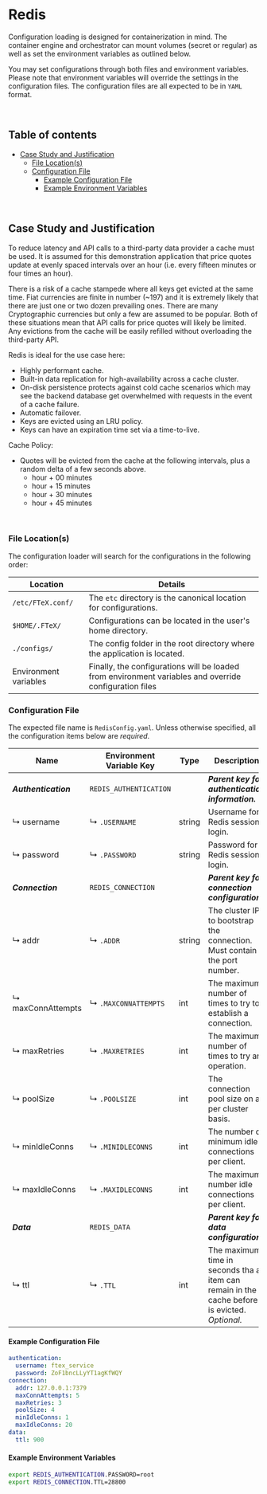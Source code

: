 # Redis

Configuration loading is designed for containerization in mind. The container engine and orchestrator can mount volumes
(secret or regular) as well as set the environment variables as outlined below.

You may set configurations through both files and environment variables. Please note that environment variables will
override the settings in the configuration files. The configuration files are all expected to be in `YAML` format.

<br/>

## Table of contents

- [Case Study and Justification](#case-study-and-justification)
    - [File Location(s)](#file-locations)
    - [Configuration File](#configuration-file)
        - [Example Configuration File](#example-configuration-file)
        - [Example Environment Variables](#example-environment-variables)

<br/>

## Case Study and Justification

To reduce latency and API calls to a third-party data provider a cache must be used. It is assumed for this demonstration
application that price quotes update at evenly spaced intervals over an hour (i.e. every fifteen minutes or four times an
hour).

There is a risk of a cache stampede where all keys get evicted at the same time. Fiat currencies are finite in number (~197)
and it is extremely likely that there are just one or two dozen prevailing ones. There are many Cryptographic currencies
but only a few are assumed to be popular. Both of these situations mean that API calls for price quotes will likely be limited.
Any evictions from the cache will be easily refilled without overloading the third-party API.

Redis is ideal for the use case here:
* Highly performant cache.
* Built-in data replication for high-availability across a cache cluster.
* On-disk persistence protects against cold cache scenarios which may see the backend database get overwhelmed with
  requests in the event of a cache failure.
* Automatic failover.
* Keys are evicted using an LRU policy.
* Keys can have an expiration time set via a time-to-live.

Cache Policy:
* Quotes will be evicted from the cache at the following intervals, plus a random delta of a few seconds above.
  * hour + 00 minutes
  * hour + 15 minutes
  * hour + 30 minutes
  * hour + 45 minutes

<br/>

### File Location(s)

The configuration loader will search for the configurations in the following order:

| Location              | Details                                                                                                |
|-----------------------|--------------------------------------------------------------------------------------------------------|
| `/etc/FTeX.conf/`     | The `etc` directory is the canonical location for configurations.                                      |
| `$HOME/.FTeX/`        | Configurations can be located in the user's home directory.                                            |
| `./configs/`          | The config folder in the root directory where the application is located.                              |
| Environment variables | Finally, the configurations will be loaded from environment variables and override configuration files |

### Configuration File

The expected file name is `RedisConfig.yaml`. Unless otherwise specified, all the configuration items below are _required_.

| Name                 | Environment Variable Key | Type   | Description                                                                                       |
|----------------------|--------------------------|--------|---------------------------------------------------------------------------------------------------|
| **_Authentication_** | `REDIS_AUTHENTICATION`   |        | **_Parent key for authentication information._**                                                  |
| ↳ username           | ↳ `.USERNAME`            | string | Username for Redis session login.                                                                 |
| ↳ password           | ↳ `.PASSWORD`            | string | Password for Redis session login.                                                                 |
| **_Connection_**     | `REDIS_CONNECTION`       |        | **_Parent key for connection configuration._**                                                    |
| ↳ addr               | ↳ `.ADDR`                | string | The cluster IPs to bootstrap the connection. Must contain the port number.                        |
| ↳ maxConnAttempts    | ↳ `.MAXCONNATTEMPTS`     | int    | The maximum number of times to try to establish a connection.                                     |
| ↳ maxRetries         | ↳ `.MAXRETRIES`          | int    | The maximum number of times to try an operation.                                                  |
| ↳ poolSize           | ↳ `.POOLSIZE`            | int    | The connection pool size on a per cluster basis.                                                  |
| ↳ minIdleConns       | ↳ `.MINIDLECONNS`        | int    | The number of minimum idle connections per client.                                                |
| ↳ maxIdleConns       | ↳ `.MAXIDLECONNS`        | int    | The maximum number idle connections per client.                                                   |
| **_Data_**           | `REDIS_DATA`             |        | **_Parent key for data configuration._**                                                          |
| ↳ ttl                | ↳ `.TTL`                 | int    | The maximum time in seconds tha an item can remain in the cache before it is evicted. _Optional._ |

#### Example Configuration File

```yaml
authentication:
  username: ftex_service
  password: ZoF1bncLLyYT1agKfWQY
connection:
  addr: 127.0.0.1:7379
  maxConnAttempts: 5
  maxRetries: 3
  poolSize: 4
  minIdleConns: 1
  maxIdleConns: 20
data:
  ttl: 900
```

#### Example Environment Variables

```bash
export REDIS_AUTHENTICATION.PASSWORD=root
export REDIS_CONNECTION.TTL=28800
```
